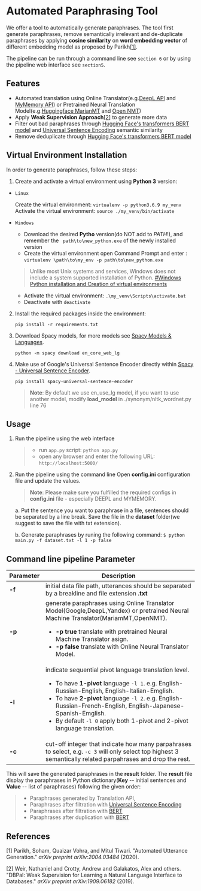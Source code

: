 
  

# Automated Paraphrasing Tool

We offer a tool to automatically generate paraphrases. The tool first generate paraphrases, remove semantically irrelevant and de-duplicate paraphrases by applying **cosine similarity** on **word embedding vector** of different embedding model as proposed by Parikh[[1]](#1).

The pipeline can be run through a command line see `section 6` or by using the pipeline web interface see `section5`.

## Features

- Automated translation using Online Translator(e.g.[DeepL API](https://www.deepl.com/en/docs-api/) and [MyMemory API](https://mymemory.translated.net/doc/)) or Pretrained Neural Translation Model(e.g.[Huggingface MarianMT](https://huggingface.co/transformers/model_doc/marian.html) and [Open NMT](https://opennmt.net/Models-py/))
- Apply **Weak Supervision Approach**[[2]](#2) to generate more data
- Filter out bad paraphrases through [Hugging Face's transformers BERT model](https://huggingface.co/transformers/model_doc/bert.html#bertmodel) and [Universal Sentence Encoding](https://tfhub.dev/google/universal-sentence-encoder/4) semantic similarity
- Remove deduplicate through [Hugging Face's transformers BERT model](https://huggingface.co/transformers/model_doc/bert.html#bertmodel)

 

Virtual Environment Installation
---------------
In order to generate paraphrases, follow these steps:
  
1. Create and activate a virtual environment using **Python 3** version:

*  `Linux`

   Create the virtual environment: ```virtualenv -p python3.6.9 my_venv ``` 
   Activate the virtual environment: ``` source ./my_venv/bin/activate ```

*  `Windows`

   - Download the desired **Pytho** version(do NOT add to *PATH*!), and remember the ``` path\to\new_python.exe``` of the newly installed version
   - Create the virtual environment open Command Prompt and enter : ``` virtualenv \path\to\my_env -p path\to\new_python.exe ```

   >Unlike most Unix systems and services, Windows does not include a system supported installation of Python. [#Windows Python installation and Creation of virtual environments](https://docs.python.org/3/using/windows.html#using-on-windows)

   - Activate the virtual environment: ``` .\my_venv\Scripts\activate.bat ```
   - Deactivate with ``` deactivate ```

2. Install the required packages inside the environment:

   ``` 
   pip install -r requirements.txt
   ```

3. Download Spacy models, for more models see [Spacy Models & Languages](https://spacy.io/models/en).

   ```
   python -m spacy download en_core_web_lg
   ```

4. Make use of Google's Universal Sentence Encoder directly within [Spacy - Universal Sentence Encoder](https://github.com/MartinoMensio/spacy-universal-sentence-encoder).

   ```
   pip install spacy-universal-sentence-encoder
   ```
   > **Note**: By default we use en_use_lg model, if you want to use another model, modify **load_model** in ./synonym/nltk_wordnet.py line 76 

Usage
---------------

1. Run the pipeline using the web interface
   >- run `app.py` script: ```python app.py```
   >- open any browser and enter the following URL: ```http://localhost:5000/```

2. Run the pipeline using the command line
Open **config.ini** configuration file and update the values.

   >  **Note**: Please make sure you fulfilled the required configs in **config.ini** file - especially DEEPL and MYMEMORY.

    a. Put the sentence you want to paraphrase in a file, sentences should be separated by a line break. Save the file in the **dataset** folder(we suggest to save the file with txt extension).
    
    b. Generate paraphrases by runing the following command:
        ```
        $ python main.py -f dataset.txt -l 1 -p false
        ```

## Command line pipeline Parameter
| Parameter | Description |
| ------ | ------ |
| **-f** | initial data file path, utterances should be separated by a breakline and file extension **.txt** |
| **-p** | generate paraphrases using Online Translator Model(Google,DeepL,Yandex) or pretrained Neural Machine Translator(MariamMT,OpenNMT).<ul><li>**-p true** translate with pretrained Neural Machine Translator asign.</li><li>**-p false** translate with Online Neural Translator  Model.</li></ul>|
| **-l** | indicate sequential pivot language translation level.<ul><li>To have **1-pivot** language `-l 1`. e.g. English-Russian-English, English-Italian-Emglish.</li><li>To have **2-pivot** language `-l 2`. e.g. English-Russian-French-English, English-Japanese-Spanish-Emglish.</li><li> By default `-l 0` apply both 1-pivot and 2-pivot language translation.</li></ul>|
| **-c** | cut-off integer that indicate how many parpahrases to select, e.g. `-c 3` will only select top highest 3 semantically related parpahrases and drop the rest.|


This will save the generated paraphrases in the **result** folder. The **result** file display the paraphrases in Python dictionary(**Key** -- initial sentences and **Value** -- list of paraphrases) following the given order:
>- Paraphrases generated by Translation API,
>- Paraphrases after filtration with [Universal Sentence Encoding](https://tfhub.dev/google/universal-sentence-encoder/4)
>- Paraphrases after filtration with [BERT](https://huggingface.co/transformers/model_doc/bert.html#bertmodel)
>- Paraphrases after duplication with [BERT](https://huggingface.co/transformers/model_doc/bert.html#bertmodel)




## References
<a id="1">[1]</a> Parikh, Soham, Quaizar Vohra, and Mitul Tiwari. "Automated Utterance Generation." _arXiv preprint arXiv:2004.03484_ (2020).

<a id="2">[2]</a> Weir, Nathaniel and Crotty, Andrew and Galakatos, Alex and others. "DBPal: Weak Supervision for Learning a Natural Language Interface to Databases." _arXiv preprint arXiv:1909.06182_ (2019).